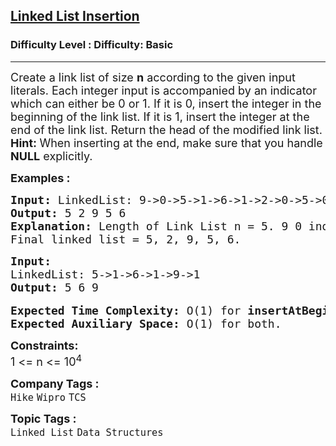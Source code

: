 <h2><a href="https://www.geeksforgeeks.org/problems/linked-list-insertion-1587115620/0?utm_source=youtube&utm_medium=collab_striver_ytdescription&utm_campaign=linked-list-insertion">Linked List Insertion</a></h2><h3>Difficulty Level : Difficulty: Basic</h3><hr><div class="problems_problem_content__Xm_eO"><p><span style="font-size: 18px;">Create a link list of size <strong>n</strong> according to the given input literals. Each integer input is accompanied by an indicator which can either be 0 or 1. If it is 0, insert the integer in the beginning of the link list. If it is 1, insert the integer at the end of the link list. R</span><span style="font-size: 18px;">eturn the head of the modified link list.</span><br><span style="font-size: 18px;"><strong>Hint: </strong>When inserting at the end, make sure that you handle <strong>NULL</strong> explicitly. </span></p>
<p><span style="font-size: 18px;"><strong>Examples :</strong></span></p>
<pre><span style="font-size: 18px;"><strong>Input: </strong>LinkedList: 9-&gt;0-&gt;5-&gt;1-&gt;6-&gt;1-&gt;2-&gt;0-&gt;5-&gt;0
<strong>Output: </strong>5 2 9 5 6<strong>
Explanation: </strong>Length of Link List n = 5. </span><span style="font-size: 18px;">9 0 indicated that 9 should be inserted in the beginning. Modified Link List = 9. 5 1 indicated that 5 should be inserted in the end. Modified Link List = 9,5. 6 1 indicated that 6 should be inserted in the end. Modified Link List = 9,5,6. 2 0 indicated that 2 should be inserted in the beginning. Modified Link List = 2,9,5,6. 5 0 indicated that 5 should be inserted in the beginning. Modified Link List = 5,2,9,5,6.&nbsp;
Final linked list = 5, 2, 9, 5, 6.
</span></pre>
<pre><span style="font-size: 18px;"><strong>Input:
</strong>LinkedList: 5-&gt;1-&gt;6-&gt;1-&gt;9-&gt;1
<strong>Output: </strong>5 6 9
</span>
<span style="font-size: 18px;"><strong>Expected Time Complexity:&nbsp;</strong>O(1) for&nbsp;<strong>insertAtBeginning()&nbsp;</strong>and O(n) for <strong>insertAtEnd()</strong>.<br><strong>Expected Auxiliary Space:&nbsp;</strong>O(1) for both.</span></pre>
<p><span style="font-size: 18px;"><strong>Constraints:</strong><br>1 &lt;= n &lt;= 10<sup>4</sup></span></p></div><p><span style=font-size:18px><strong>Company Tags : </strong><br><code>Hike</code>&nbsp;<code>Wipro</code>&nbsp;<code>TCS</code>&nbsp;<br><p><span style=font-size:18px><strong>Topic Tags : </strong><br><code>Linked List</code>&nbsp;<code>Data Structures</code>&nbsp;